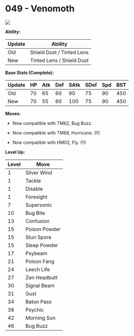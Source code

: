 # 049 - Venomoth
![][049]

**Ability:**

Update | Ability
---    | ---
Old    | Shield Dust / Tinted Lens
New    | Tinted Lens / Shield Dust

**Base Stats (Complete):**

Update | HP | Atk | Def | SAtk | SDef | Spd | BST
---    | ---| --- | --- | ---  | ---  | --- | ---
Old    | 70 |  65 |  60 |  90  |  75  |  90  |  450
New    | 70 |  55 |  60 |  100  |  75  |  90  |  450

**Moves:**

 - Now compatible with TM62, Bug Buzz.

 - Now compatible with TM88, Hurricane. (!!)

 - Now compatible with HM02, Fly. (!!)

**Level Up:**

Level | Move
---   | ---
  1   | Silver Wind
  1   | Tackle
  1   | Disable
  1   | Foresight
  7   | Supersonic
 10   | Bug Bite
 13   | Confusion
 15   | Poison Powder
 15   | Stun Spore
 15   | Sleep Powder
 17   | Psybeam
 21   | Poison Fang
 24   | Leech Life
 27   | Zen Headbutt
 30   | Signal Beam
 31   | Gust
 34   | Baton Pass
 38   | Psychic
 42   | Morning Sun
 46   | Bug Buzz



[049]: /img/pokemon/049.png

